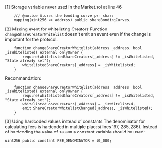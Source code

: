 [1] Storage variable never used
In the Market.sol at line 46
```
    /// @notice Stores the bonding curve per share
    mapping(uint256 => address) public shareBondingCurves;
```

[2] Missing event for whitelisting Creators
Function `changeShareCreatorWhitelist` doesn't emit an event even if the change is important for the protocol.
```
    function changeShareCreatorWhitelist(address _address, bool _isWhitelisted) external onlyOwner {
        require(whitelistedShareCreators[_address] != _isWhitelisted, "State already set");
        whitelistedShareCreators[_address] = _isWhitelisted;
    }
```
Recommandation:
```
    function changeShareCreatorWhitelist(address _address, bool _isWhitelisted) external onlyOwner {
        require(whitelistedShareCreators[_address] != _isWhitelisted, "State already set");
        whitelistedShareCreators[_address] = _isWhitelisted;
        emit ShareCreatorWhitelistChanged(_address, _isWhitelisted);
    }
```

[3] Using hardcoded values instead of constants
The denominator for calculating fees is hardcoded in multiple places(lines 197, 285, 286). Instead of hardcoding the value of `10_000` a constant variable should be used:
```
uint256 public constant FEE_DENOMINATOR = 10_000;  
```